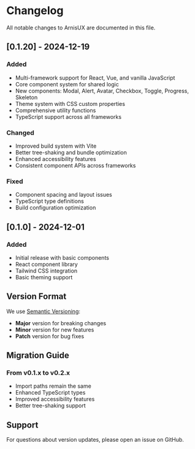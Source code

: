 # Changelog

All notable changes to ArnisUX are documented in this file.

## [0.1.20] - 2024-12-19

### Added
- Multi-framework support for React, Vue, and vanilla JavaScript
- Core component system for shared logic
- New components: Modal, Alert, Avatar, Checkbox, Toggle, Progress, Skeleton
- Theme system with CSS custom properties
- Comprehensive utility functions
- TypeScript support across all frameworks

### Changed
- Improved build system with Vite
- Better tree-shaking and bundle optimization
- Enhanced accessibility features
- Consistent component APIs across frameworks

### Fixed
- Component spacing and layout issues
- TypeScript type definitions
- Build configuration optimization

## [0.1.0] - 2024-12-01

### Added
- Initial release with basic components
- React component library
- Tailwind CSS integration
- Basic theming support

## Version Format

We use [Semantic Versioning](https://semver.org/):
- **Major** version for breaking changes
- **Minor** version for new features
- **Patch** version for bug fixes

## Migration Guide

### From v0.1.x to v0.2.x
- Import paths remain the same
- Enhanced TypeScript types
- Improved accessibility features
- Better tree-shaking support

## Support

For questions about version updates, please open an issue on GitHub.
